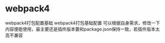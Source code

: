 # webpack4
webpack4打包配置基础
webpack4打包基础配置
可以根据自身需求，修改一下内容便能使用，最主要还是插件版本要和package.json保持一致，若插件版本太高不兼容
